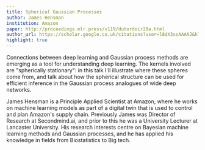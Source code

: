 ```yaml
---
title: Spherical Gaussian Processes
author: James Hensman
institution: Amazon
paper: http://proceedings.mlr.press/v119/dutordoir20a.html
author_url: https://scholar.google.co.uk/citations?user=l8dX3ssAAAAJ&hl=en
highlight: true
---
```


Connections between deep learning and Gaussian process methods are emerging as a tool for understanding deep learning. The kernels involved are "spherically stationary": in this talk I'll illustrate where these spheres come from, and talk about how the spherical structure can be used for efficient inference in the Gaussian process analogues of wide deep networks. 

James Hensman is a Principle Applied Scientist at Amazon, where he works on machine learning models as part of a digital twin that is used to control and plan Amazon's supply chain. Previously James was Director of Research at Secondmind.ai, and prior to this he was a University Lecturer at Lancaster University. His research interests centre on Bayesian machine learning methods and Gaussian processes, and he has applied his knowledge in fields from Biostatistics to Big tech. 